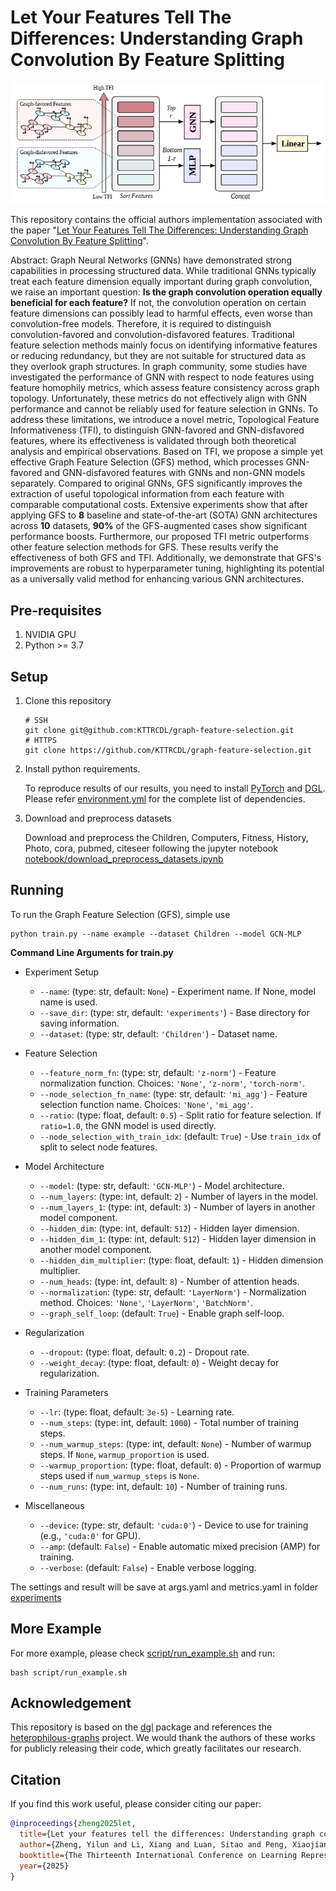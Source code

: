 # Let Your Features Tell The Differences: Understanding Graph Convolution By Feature Splitting

![Framework image](assets/framework.png)

This repository contains the official authors implementation associated with the paper "[Let Your Features Tell The Differences: Understanding Graph Convolution By Feature Splitting](https://openreview.net/forum?id=I9omfcWfMp)".

Abstract: Graph Neural Networks (GNNs) have demonstrated strong capabilities in processing structured data. While traditional GNNs typically treat each feature dimension equally important during graph convolution, we raise an important question: **Is the graph convolution operation equally beneficial for each feature?** If not, the convolution operation on certain feature dimensions can possibly lead to harmful effects, even worse than convolution-free models. Therefore, it is required to distinguish convolution-favored and convolution-disfavored features. Traditional feature selection methods mainly focus on identifying informative features or reducing redundancy, but they are not suitable for structured data as they overlook graph structures. In graph community, some studies have investigated the performance of GNN with respect to node features using feature homophily metrics, which assess feature consistency across graph topology. Unfortunately, these metrics do not effectively align with GNN performance and cannot be reliably used for feature selection in GNNs. To address these limitations, we introduce a novel metric, Topological Feature Informativeness (TFI), to distinguish GNN-favored and GNN-disfavored features, where its effectiveness is validated through both theoretical analysis and empirical observations. Based on TFI, we propose a simple yet effective Graph Feature Selection (GFS) method, which processes GNN-favored and GNN-disfavored features with GNNs and non-GNN models separately. Compared to original GNNs, GFS significantly improves the extraction of useful topological information from each feature with comparable computational costs. Extensive experiments show that after applying GFS to $\textbf{8}$ baseline and state-of-the-art (SOTA) GNN architectures across $\textbf{10}$ datasets, $\textbf{90\%}$ of the GFS-augmented cases show significant performance boosts. Furthermore, our proposed TFI metric outperforms other feature selection methods for GFS. These results verify the effectiveness of both GFS and TFI. Additionally, we demonstrate that GFS's improvements are robust to hyperparameter tuning, highlighting its potential as a universally valid method for enhancing various GNN architectures.

## Pre-requisites

1. NVIDIA GPU
2. Python >= 3.7

## Setup
1. Clone this repository
    ```shell
    # SSH
    git clone git@github.com:KTTRCDL/graph-feature-selection.git
    # HTTPS
    git clone https://github.com/KTTRCDL/graph-feature-selection.git
    ```
2. Install python requirements. 

    To reproduce results of our results, you need to install [PyTorch](https://pytorch.org/) and [DGL](https://www.dgl.ai/pages/start.html). Please refer [environment.yml](environment.yml) for the complete list of dependencies.
3. Download and preprocess datasets
    
    Download and preprocess the Children, Computers, Fitness, History, Photo, cora, pubmed, citeseer following the jupyter notebook [notebook/download_preprocess_datasets.ipynb](notebook/download_preprocess_datasets.ipynb)

## Running

To run the Graph Feature Selection (GFS), simple use
```shell
python train.py --name example --dataset Children --model GCN-MLP
```

<!-- <details>  -->
<summary><span style="font-weight: bold;">Command Line Arguments for train.py  <!-- (click to expand)  --></span></summary>

*  Experiment Setup
    - `--name`: (type: str, default: `None`) - Experiment name. If None, model name is used.
    - `--save_dir`: (type: str, default: `'experiments'`) - Base directory for saving information.
    - `--dataset`: (type: str, default: `'Children'`) - Dataset name.

* Feature Selection
    - `--feature_norm_fn`: (type: str, default: `'z-norm'`) - Feature normalization function. Choices: `'None'`, `'z-norm'`, `'torch-norm'`.
    - `--node_selection_fn_name`: (type: str, default: `'mi_agg'`) - Feature selection function name. Choices: `'None'`, `'mi_agg'`.
    - `--ratio`: (type: float, default: `0.5`) - Split ratio for feature selection. If `ratio=1.0`, the GNN model is used directly.
    - `--node_selection_with_train_idx`: (default: `True`) - Use `train_idx` of split to select node features.

* Model Architecture
    - `--model`: (type: str, default: `'GCN-MLP'`) - Model architecture.
    - `--num_layers`: (type: int, default: `2`) - Number of layers in the model.
    - `--num_layers_1`: (type: int, default: `3`) - Number of layers in another model component.
    - `--hidden_dim`: (type: int, default: `512`) - Hidden layer dimension.
    - `--hidden_dim_1`: (type: int, default: `512`) - Hidden layer dimension in another model component.
    - `--hidden_dim_multiplier`: (type: float, default: `1`) - Hidden dimension multiplier.
    - `--num_heads`: (type: int, default: `8`) - Number of attention heads.
    - `--normalization`: (type: str, default: `'LayerNorm'`) - Normalization method. Choices: `'None'`, `'LayerNorm'`, `'BatchNorm'`.
    - `--graph_self_loop`: (default: `True`) - Enable graph self-loop.

* Regularization
    - `--dropout`: (type: float, default: `0.2`) - Dropout rate.
    - `--weight_decay`: (type: float, default: `0`) - Weight decay for regularization.

* Training Parameters
    - `--lr`: (type: float, default: `3e-5`) - Learning rate.
    - `--num_steps`: (type: int, default: `1000`) - Total number of training steps.
    - `--num_warmup_steps`: (type: int, default: `None`) - Number of warmup steps. If `None`, `warmup_proportion` is used.
    - `--warmup_proportion`: (type: float, default: `0`) - Proportion of warmup steps used if `num_warmup_steps` is `None`.
    - `--num_runs`: (type: int, default: `10`) - Number of training runs.

* Miscellaneous
    - `--device`: (type: str, default: `'cuda:0'`) - Device to use for training (e.g., `'cuda:0'` for GPU).
    - `--amp`: (default: `False`) - Enable automatic mixed precision (AMP) for training.
    - `--verbose`: (default: `False`) - Enable verbose logging.

<!-- </details> -->

The settings and result will be save at args.yaml and metrics.yaml in folder [experiments](experiments)

## More Example

For more example, please check [script/run_example.sh](script/run_example.sh) and run:
```shell
bash script/run_example.sh
```

## Acknowledgement

This repository is based on the [dgl](https://github.com/dmlc/dgl) package and references the [heterophilous-graphs](https://github.com/yandex-research/heterophilous-graphs) project. We would thank the authors of these works for publicly releasing their code, which greatly facilitates our research.

## Citation

If you find this work useful, please consider citing our paper:

```bibtex
@inproceedings{zheng2025let,
  title={Let your features tell the differences: Understanding graph convolution by feature splitting},
  author={Zheng, Yilun and Li, Xiang and Luan, Sitao and Peng, Xiaojiang and Chen, Lihui},
  booktitle={The Thirteenth International Conference on Learning Representations},
  year={2025}
}
```